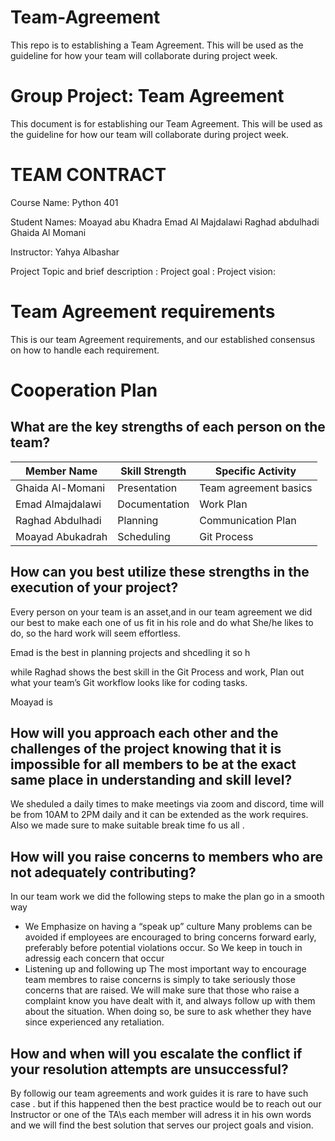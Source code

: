 # Team-Agreement
This repo is to  establishing a Team Agreement. This will be used as the guideline for how your team will collaborate during project week.



# Group Project: Team Agreement

This document is for  establishing our Team Agreement. This will be used as the guideline for how our team will collaborate during project week.

# TEAM CONTRACT 


Course Name: Python 401

Student Names:
Moayad abu Khadra
Emad Al Majdalawi 
Raghad abdulhadi 
Ghaida Al Momani 

Instructor: Yahya Albashar


Project Topic and brief description :
Project goal :
Project vision:


 
# Team Agreement requirements 
This is our team Agreement requirements, and our established consensus on how to handle each requirement.

# Cooperation Plan



## What are the key strengths of each person on the team?

| Member Name      | Skill Strength | Specific Activity | 
| ----------- | ----------- |----------- |
| Ghaida Al-Momani      |Presentation           |   Team agreement basics       |
| Emad Almajdalawi      |Documentation     |     Work Plan    |
| Raghad Abdulhadi      |Planning           |  Communication Plan       |
| Moayad Abukadrah      |Scheduling            | Git Process        |





## How can you best utilize these strengths in the execution of your project?

Every person on your team is an asset,and in our team agreement we did our best to make each one of us 
fit in his role and do what She/he likes to do, so the hard work will seem effortless.

Emad is the best in planning projects and shcedling it so h 

while Raghad shows the best skill in the Git Process and work, Plan out what your team’s Git workflow looks like for coding tasks.

Moayad is 




## How will you approach each other and the challenges of the project knowing that it is impossible for all members to be at the exact same place in understanding and skill level?
We sheduled a daily times to make meetings via zoom and discord, time will be from 10AM to 2PM daily
and it can be extended as the work requires. Also we made sure to make suitable break time fo us all 
. 


## How will you raise concerns to members who are not adequately contributing?
In our team work we did the following steps to make the plan go in a smooth way 
* We Emphasize on having a “speak up” culture
Many problems can be avoided if employees are encouraged to bring concerns forward early, preferably before potential violations occur. So We keep in touch in adressig each concern that occur 
* Listening up and following up
The most important way to encourage team membres to raise concerns is simply to take seriously those concerns that are raised. We will make sure that those who raise a complaint know you have dealt with it, and always follow up with them about the situation. When doing so, be sure to ask whether they have since experienced any retaliation.


## How and when will you escalate the conflict if your resolution attempts are unsuccessful?
By followig our team agreements and work guides it is rare to have such case .
but if this happened then the best practice would be to reach out our Instructor or one of the TA\s
each member will adress it in his own words and we will find the best solution that serves our project goals and vision.


